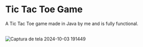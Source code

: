 # Tic Tac Toe Game
A Tic Tac Toe game made in Java by me and is fully functional.
<br>
<br>

![Captura de tela 2024-10-03 191449](https://github.com/user-attachments/assets/a5402a3d-14ea-43a7-a2ff-fda82e8a8535)



